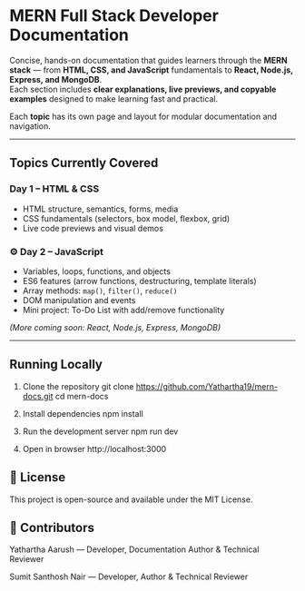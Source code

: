 # MERN Full Stack Developer Documentation

Concise, hands-on documentation that guides learners through the **MERN stack** — from **HTML, CSS, and JavaScript** fundamentals to **React, Node.js, Express, and MongoDB**.  
Each section includes **clear explanations, live previews, and copyable examples** designed to make learning fast and practical.

Each **topic** has its own page and layout for modular documentation and navigation.

---

## Topics Currently Covered 

### Day 1 – HTML & CSS  
- HTML structure, semantics, forms, media  
- CSS fundamentals (selectors, box model, flexbox, grid)  
- Live code previews and visual demos  

### ⚙️ Day 2 – JavaScript  
- Variables, loops, functions, and objects  
- ES6 features (arrow functions, destructuring, template literals)  
- Array methods: `map()`, `filter()`, `reduce()`  
- DOM manipulation and events  
- Mini project: To-Do List with add/remove functionality  

*(More coming soon: React, Node.js, Express, MongoDB)*

---

## Running Locally

 1. Clone the repository
git clone https://github.com/Yathartha19/mern-docs.git
cd mern-docs

 2. Install dependencies
npm install

 3. Run the development server
npm run dev

 4. Open in browser
http://localhost:3000



## 📄 License
This project is open-source and available under the MIT License.



## 👥 Contributors

Yathartha Aarush — Developer, Documentation Author & Technical Reviewer

Sumit Santhosh Nair — Developer, Author & Technical Reviewer

